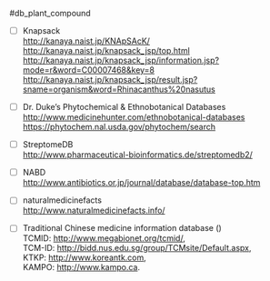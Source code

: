 #db_plant_compound

- [ ] Knapsack  <br />
http://kanaya.naist.jp/KNApSAcK/ <br />
http://kanaya.naist.jp/knapsack_jsp/top.html <br />
http://kanaya.naist.jp/knapsack_jsp/information.jsp?mode=r&word=C00007468&key=8 <br />
http://kanaya.naist.jp/knapsack_jsp/result.jsp?sname=organism&word=Rhinacanthus%20nasutus

- [ ] Dr. Duke’s Phytochemical & Ethnobotanical Databases <br />
http://www.medicinehunter.com/ethnobotanical-databases <br />
https://phytochem.nal.usda.gov/phytochem/search

- [ ] StreptomeDB <br />
http://www.pharmaceutical-bioinformatics.de/streptomedb2/

- [ ] NABD <br />
http://www.antibiotics.or.jp/journal/database/database-top.htm

- [ ] naturalmedicinefacts <br />
http://www.naturalmedicinefacts.info/

- [ ] Traditional Chinese medicine information database () <br />
TCMID: http://www.megabionet.org/tcmid/, <br />
TCM-ID: http://bidd.nus.edu.sg/group/TCMsite/Default.aspx, <br />
KTKP: http://www.koreantk.com, <br />
KAMPO: http://www.kampo.ca.



